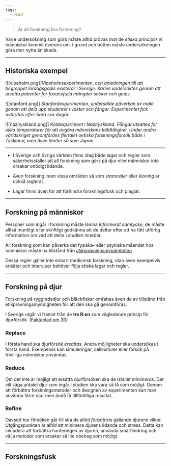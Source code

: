 ```yaml
---
tags:
  - Nak2
---
```

> Är all forskning bra forskning?

Varje undersökning som görs måste alltid prövas mot de *etiska principer* vi människor kommit överens om. I grund och botten måste undersökningen göra mer nytta än skada.

---
## Historiska exempel

![[vipeholm.png]]*Vipeholmsexperimenten, och anledningen till att begreppet lördagsgodis existerar i Sverige. Karies undersöktes genom att utsätta patienter för fasansfulla mängder socker och godis.*

![[stanford.png]]
*Stanfordexperimenten, undersökte påverkan av makt genom att dela upp studenter i vakter och fångar. Experimentet fick avbrytas efter bara sex dagar.*

![[nazityskland.png]]
*Köldexperiment i Nazityskland. Fångar utsattes för olika temperaturer för att avgöra människans köldtålighet. Under andra världskriget genomfördes flertalet oetiska forskningsförsök både i Tyskland, men även länder så som Japan.*

---

- I Sverige och övriga världen finns idag både lagar och regler som säkerhetsställer att all forskning som görs på djur eller människor inte orsakar onödigt lidande.

- Även forskning inom vissa områden så som *stamceller* eller *kloning* är också reglerat.

- Lagar finns även för att förhindra forskningsfusk och plagiat.

---

## Forskning på människor

Personer som ingår i forskning måste lämna *informerat samtycke*, de måste alltså muntligt eller skriftligt godkänna att de deltar efter att ha fått utförlig information om vad att delta i studien innebär.

All forskning som kan påverka det fysiska- eller psykiska måendet hos människor måste ha tillstånd från [*etikprövningsmyndigheten*](https://etikprovningsmyndigheten.se/)

Dessa regler gäller inte enbart medicinsk forskning, utan även exempelvis enkäter och intervjuer behöver följa etiska lagar och regler.

---

## Forskning på djur

Forskning på ryggradsdjur och bläckfiskar omfattas även de av tillstånd från etikprövningsmyndigheten för att den ska gå genomföras.

I Sverige utgår vi främst från de **tre R:en** som vägledande princip för djurförsök. ([Faktablad om 3R](https://www2.jordbruksverket.se/download/18.7cf5ca82188006ce38e1e328/1683708070554/ovr573v2.pdf))

### Replace
I första hand ska djurförsök *ersättas*. Andra möjligheter ska undersökas i första hand.  Exempelvis kan simuleringar, cellkulturer eller försök på frivilliga människor användas.

### Reduce
Om det inte är möjligt att ersätta djurförsöken ska de istället *minimeras*. Det vill säga antalet djur som ingår i studien ska vara så få som möjligt. Genom att förbättra forskningsmetoder och designen av experimenten kan man använda färre djur men ändå få tillförlitliga resultat.

### Refine
Oavsett hur försöken går till ska de alltid *förbättras* gällande djurens vilkor. Utgångspunkten är alltid att minimera djurens lidande och stress. Detta kan inkludera att förbättra hanteringen av djuren, använda smärtlindring och välja metoder som orsakar så lite obehag som möjligt.

----

## Forskningsfusk

